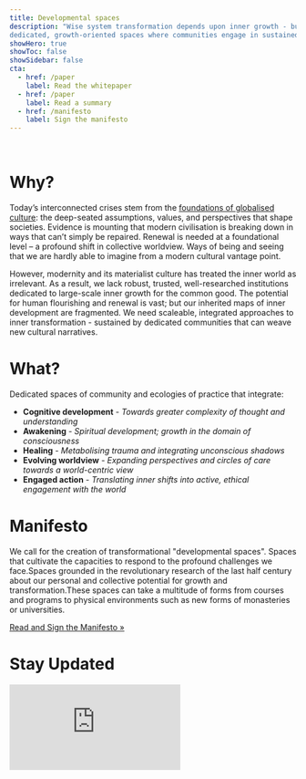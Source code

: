 ```yaml
---
title: Developmental spaces
description: "Wise system transformation depends upon inner growth - but modern societies lack the understanding and tools to support it. We need more Developmental Spaces:
dedicated, growth-oriented spaces where communities engage in sustained, multi-domain inner development in the service of socio-cultural transformation."
showHero: true
showToc: false
showSidebar: false
cta:
  - href: /paper
    label: Read the whitepaper
  - href: /paper
    label: Read a summary
  - href: /manifesto
    label: Sign the manifesto
---
```


&nbsp;

# Why? 

Today’s interconnected crises stem from the [foundations of globalised culture](https://metacrisis.info): the deep-seated assumptions, values, and perspectives that shape societies. Evidence is mounting that modern civilisation is breaking down in ways that can’t simply be repaired. Renewal is needed at a foundational level – a profound shift in collective worldview. Ways of being and seeing that we are hardly able to imagine from a modern cultural vantage point.

However, modernity and its materialist culture has treated the inner world as irrelevant. As a result, we lack robust, trusted, well-researched institutions dedicated to large-scale inner growth for the common good. The potential for human flourishing and renewal is vast; but our inherited maps of inner development are fragmented. We need scaleable, integrated approaches to inner transformation - sustained by dedicated communities that can weave new cultural narratives.

# What? 

Dedicated spaces of community and ecologies of practice that integrate:

- **Cognitive development** - _Towards greater complexity of thought and understanding_
- **Awakening** - _Spiritual development; growth in the domain of consciousness_
- **Healing** - _Metabolising trauma and integrating unconscious shadows_
- **Evolving worldview** - _Expanding perspectives and circles of care towards a world-centric view_
- **Engaged action** - _Translating inner shifts into active, ethical engagement with the world_

# Manifesto

We call for the creation of transformational "developmental spaces". Spaces that cultivate the capacities to respond to the profound challenges we face.Spaces grounded in the revolutionary research of the last half century about our personal and collective potential for growth and transformation.These spaces can take a multitude of forms from courses and programs to physical environments such as new forms of monasteries or universities.

[Read and Sign the Manifesto »](/manifesto)

# Stay Updated

<iframe
  src="https://developmentalspaces.substack.com/embed"
  width={360}
  height={320}
  frameBorder={0}
  scrolling="no"
/>
